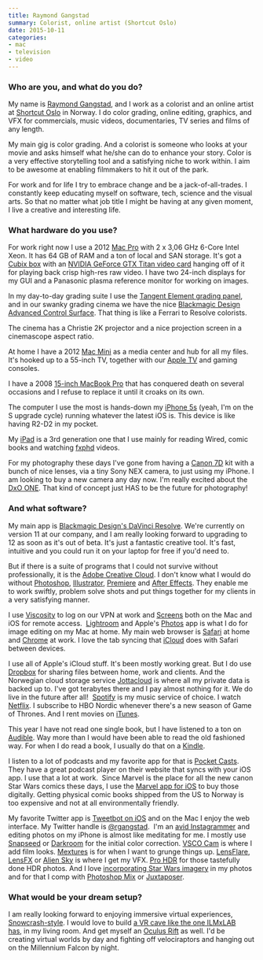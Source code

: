 ```yaml
---
title: Raymond Gangstad
summary: Colorist, online artist (Shortcut Oslo)
date: 2015-10-11
categories:
- mac
- television
- video
---
```


### Who are you, and what do you do?

My name is [Raymond Gangstad](http://raymondgangstad.com/ "Raymond's website."), and I work as a colorist and an online artist at [Shortcut Oslo](http://www.shortcutoslo.no/ "A post production company in Norway.") in Norway. I do color grading, online editing, graphics, and VFX for commercials, music videos, documentaries, TV series and films of any length. 

My main gig is color grading. And a colorist is someone who looks at your movie and asks himself what he/she can do to enhance your story. Color is a very effective storytelling tool and a satisfying niche to work within. I aim to be awesome at enabling filmmakers to hit it out of the park. 

For work and for life I try to embrace change and be a jack-of-all-trades. I constantly keep educating myself on software, tech, science and the visual arts. So that no matter what job title I might be having at any given moment, I live a creative and interesting life.

### What hardware do you use?

For work right now I use a 2012 [Mac Pro][mac-pro] with 2 x 3,06 GHz 6-Core Intel Xeon. It has 64 GB of RAM and a ton of local and SAN storage. It's got a [Cubix box][xpander-desktop-elite] with an [NVIDIA GeForce GTX Titan video card][geforce-gtx-titan-black] hanging off of it for playing back crisp high-res raw video. I have two 24-inch displays for my GUI and a Panasonic plasma reference monitor for working on images.

In my day-to-day grading suite I use the [Tangent Element grading panel][element.3], and in our swanky grading cinema we have the nice [Blackmagic Design Advanced Control Surface][resolve-control]. That thing is like a Ferrari to Resolve colorists.

The cinema has a Christie 2K projector and a nice projection screen in a cinemascope aspect ratio.

At home I have a 2012 [Mac Mini][mac-mini] as a media center and hub for all my files. It's hooked up to a 55-inch TV, together with our [Apple TV][apple-tv] and gaming consoles.

I have a 2008 [15-inch MacBook Pro][macbook-pro] that has conquered death on several occasions and I refuse to replace it until it croaks on its own.

The computer I use the most is hands-down my [iPhone 5s][iphone-5s] (yeah, I'm on the S upgrade cycle) running whatever the latest iOS is. This device is like having R2-D2 in my pocket.

My [iPad][ipad-3] is a 3rd generation one that I use mainly for reading Wired, comic books and watching [fxphd](https://www.fxphd.com/ "An online VFX training program.") videos.

For my photography these days I've gone from having a [Canon 7D][eos-7d] kit with a bunch of nice lenses, via a tiny Sony NEX camera, to just using my iPhone. I am looking to buy a new camera any day now. I'm really excited about the [DxO ONE][one.4]. That kind of concept just HAS to be the future for photography!

### And what software?

My main app is [Blackmagic Design's DaVinci Resolve][davinci-resolve]. We're currently on version 11 at our company, and I am really looking forward to upgrading to 12 as soon as it's out of beta. It's just a fantastic creative tool. It's fast, intuitive and you could run it on your laptop for free if you'd need to.

But if there is a suite of programs that I could not survive without professionally, it is the [Adobe Creative Cloud][creative-cloud]. I don't know what I would do without [Photoshop][], [Illustrator][], [Premiere][] and [After Effects][after-effects]. They enable me to work swiftly, problem solve shots and put things together for my clients in a very satisfying manner. 

I use [Viscosity][] to log on our VPN at work and [Screens][] both on the Mac and iOS for remote access.  [Lightroom][] and Apple's [Photos][] app is what I do for image editing on my Mac at home. My main web browser is [Safari][] at home and [Chrome][] at work. I love the tab syncing that [iCloud][] does with Safari between devices.  

I use all of Apple's iCloud stuff. It's been mostly working great. But I do use [Dropbox][] for sharing files between home, work and clients. And the Norwegian cloud storage service [Jottacloud][] is where all my private data is backed up to. I've got terabytes there and I pay almost nothing for it. We do live in the future after all!  [Spotify][] is my music service of choice. I watch [Netflix][]. I subscribe to HBO Nordic whenever there's a new season of Game of Thrones. And I rent movies on [iTunes][].  

This year I have not read one single book, but I have listened to a ton on [Audible][]. Way more than I would have been able to read the old fashioned way. For when I do read a book, I usually do that on a [Kindle][].

I listen to a lot of podcasts and my favorite app for that is [Pocket Casts][pocket-casts-ios]. They have a great podcast player on their website that syncs with your iOS app. I use that a lot at work.  Since Marvel is the place for all the new canon Star Wars comics these days, I use the [Marvel app for iOS][marvel-comics-ios] to buy those digitally. Getting physical comic books shipped from the US to Norway is too expensive and not at all environmentally friendly. 

My favorite Twitter app is [Tweetbot on iOS][tweetbot-ios] and on the Mac I enjoy the web interface. My Twitter handle is [@rgangstad](https://twitter.com/rgangstad "Raymond's Twitter account.").  I'm an [avid Instagrammer](https://instagram.com/rgangstad/ "Raymond's Instagram account.") and editing photos on my iPhone is almost like meditating for me. I mostly use [Snapseed][snapseed-ios] or [Darkroom][darkroom-ios] for the initial color correction. [VSCO Cam][vsco-ios] is where I add film looks. [Mextures][mextures-ios] is for when I want to grunge things up. [LensFlare][lensflare-ios], [LensFX][lensfx-ios] or [Alien Sky][alien-sky-ios] is where I get my VFX. [Pro HDR][pro-hdr-ios] for those tastefully done HDR photos. And I love [incorporating Star Wars imagery](https://instagram.com/p/2S-hIzxT50/ "Raymond's Darth Maul photo on Instagram.") in my photos and for that I comp with [Photoshop Mix][photoshop-mix] or [Juxtaposer][].

### What would be your dream setup?

I am really looking forward to enjoying immersive virtual experiences, [Snowcrash-style](https://en.wikipedia.org/wiki/Snow_Crash "The Wikipedia entry for Snow Crash."). I would love to build [a VR cave like the one ILMxLAB has](https://www.youtube.com/watch?v=IeaLgPMGzkQ "A YouTube video of ILM's virtual reality lab."), in my living room. And get myself an [Oculus Rift][rift] as well. I'd be creating virtual worlds by day and fighting off velociraptors and hanging out on the Millennium Falcon by night.

[after-effects]: https://www.adobe.com/products/aftereffects.html "Motion graphics and video editing software."
[alien-sky-ios]: https://apps.apple.com/us/app/alien-sky-space-camera/id519529254 "A photo effects app."
[apple-tv]: https://en.wikipedia.org/wiki/Apple_TV "A device for viewing media on a TV."
[audible]: https://www.audible.com/ "An audio books service."
[chrome]: https://www.google.com/intl/en/chrome/ "A WebKit-based browser, where each tab runs in its own thread."
[creative-cloud]: https://www.adobe.com/creativecloud.html "A subscription service for Adobe's creative suite."
[darkroom-ios]: https://apps.apple.com/us/app/darkroom-photo-editor/id953286746 "A photo editor app."
[davinci-resolve]: https://www.blackmagicdesign.com/products/davinciresolve "Colour correction software."
[dropbox]: https://www.dropbox.com/ "Online syncing and storage."
[element.3]: http://web.archive.org/web/20160828232359/http://www.tangentwave.co.uk:80/products_element.asp "A modular, customisable work station."
[eos-7d]: http://web.archive.org/web/20151105102657/http://www.usa.canon.com/cusa/consumer/products/cameras/slr_cameras/eos_7d "An 18 megapixel digital SLR."
[geforce-gtx-titan-black]: http://web.archive.org/web/20200411083845/https://www.nvidia.com/gtx-700-graphics-cards/gtx-titan-black/ "A video card."
[icloud]: https://www.apple.com/icloud/ "A cloud service."
[illustrator]: https://www.adobe.com/products/illustrator.html "A vector graphics editor."
[ipad-3]: https://www.apple.com/ipad/ "A tablet device with a retina display."
[iphone-5s]: https://en.wikipedia.org/wiki/IPhone_5S "A smartphone."
[itunes]: https://www.apple.com/itunes/ "A jukebox application and online store."
[jottacloud]: https://www.jottacloud.com/en/ "An online file syncing and backup service."
[juxtaposer]: https://apps.apple.com/us/app/juxtaposer/id292628469 "An image combining app."
[kindle]: http://web.archive.org/web/20230315012831/http://www.amazon.com/Kindle-Ereader-ebook-reader/dp/B007HCCNJU/ "A digital book reader."
[lensflare-ios]: https://apps.apple.com/us/app/lensflare/id349424050 "A photo effects app."
[lensfx-ios]: https://apps.apple.com/us/app/lensfx-epic-photo-effects/id698448636 "A photo effects app."
[lightroom]: https://www.adobe.com/products/photoshop-lightroom.html "Photo management and editing software."
[mac-mini]: https://www.apple.com/mac-mini/ "A small desktop computer."
[mac-pro]: https://www.apple.com/mac-pro/ "The Intel-based Mac tower computer."
[macbook-pro]: https://www.apple.com/macbook-pro/ "A laptop."
[marvel-comics-ios]: https://apps.apple.com/us/app/marvel-comics/id350027738 "A comic reading app."
[mextures-ios]: https://www.mextures.com/ "A photo editor app."
[netflix]: http://web.archive.org/web/20221226033709/https://www.netflix.com/ "A movie rental and streaming service."
[one.4]: https://www.dxo.com/ja/us/dxo-one "A 20.2 megapixel camera that attaches to an iPhone."
[photos]: https://www.apple.com/macos/photos/ "A photo editor for Mac OS X."
[photoshop-mix]: https://helpx.adobe.com/mobile-apps/help/photoshop-fix-mix-eos-faq.html "A photo editing app."
[photoshop]: https://www.adobe.com/products/photoshop.html "A bitmap image editor."
[pocket-casts-ios]: https://apps.apple.com/app/pocket-casts/id414834813 "A podcast app."
[premiere]: https://www.adobe.com/products/premiere.html "A video editing suite."
[pro-hdr-ios]: https://apps.apple.com/us/app/pro-hdr/id347104281 "An HDR photo app."
[resolve-control]: https://www.blackmagicdesign.com/products/davinciresolve "A control panel for Davinci Resolve."
[rift]: https://en.wikipedia.org/wiki/Oculus_Rift "A virtual reality helmet."
[safari]: https://www.apple.com/safari/ "A fast web browser."
[screens]: https://edovia.com/screens/ "A VNC client for the Mac."
[snapseed-ios]: https://apps.apple.com/us/app/snapseed/id439438619 "A photo app."
[spotify]: https://open.spotify.com/__noul__?pfhp=2c2ccb58-8a92-4713-a1c0-8b43b3090b49 "A music streaming service."
[tweetbot-ios]: https://tapbots.com/tweetbot/ "A Twitter client for iOS."
[viscosity]: https://www.sparklabs.com/viscosity/ "A VPN client for Mac and Windows."
[vsco-ios]: http://web.archive.org/web/20221211024023/https://apps.apple.com/app/vsco-cam/id588013838 "A camera app."
[xpander-desktop-elite]: http://www.cubix.com/xpander-desktop/ "A computer expansion device with PCIe slots and power."
